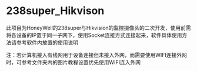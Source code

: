 # 238super_Hikvison
此项目为HoneyWell的238super与Hikvision的监控摄像头的二次开发，使用前需将各设备的IP置于同一子网下，使用Socket连接方式连接起来，软件具体使用方法请参考软件内放置的使用说明

注：若计算机接入有线网用于设备连接但未接入外网，而需要使用WIFI连接外网时，可参考文件夹内的图片教程设置优先使用WIFI连入外网
